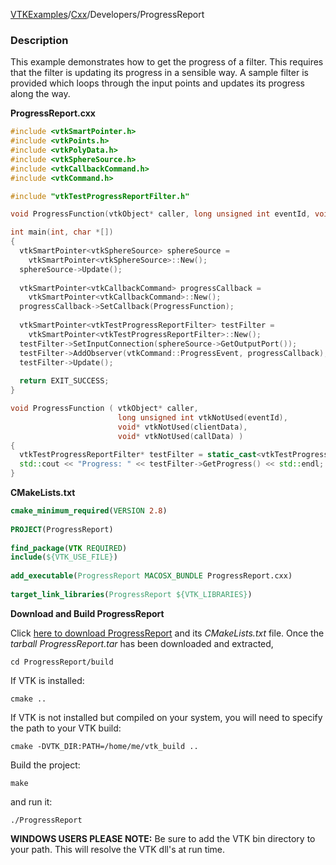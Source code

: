 [VTKExamples](Home)/[Cxx](Cxx)/Developers/ProgressReport

### Description
This example demonstrates how to get the progress of a filter. This requires that the filter is updating its progress in a sensible way. A sample filter is provided which loops through the input points and updates its progress along the way.

**ProgressReport.cxx**
```c++
#include <vtkSmartPointer.h>
#include <vtkPoints.h>
#include <vtkPolyData.h>
#include <vtkSphereSource.h>
#include <vtkCallbackCommand.h>
#include <vtkCommand.h>

#include "vtkTestProgressReportFilter.h"

void ProgressFunction(vtkObject* caller, long unsigned int eventId, void* clientData, void* callData);

int main(int, char *[])
{ 
  vtkSmartPointer<vtkSphereSource> sphereSource =
    vtkSmartPointer<vtkSphereSource>::New();
  sphereSource->Update();
  
  vtkSmartPointer<vtkCallbackCommand> progressCallback = 
    vtkSmartPointer<vtkCallbackCommand>::New();
  progressCallback->SetCallback(ProgressFunction);
    
  vtkSmartPointer<vtkTestProgressReportFilter> testFilter = 
    vtkSmartPointer<vtkTestProgressReportFilter>::New();
  testFilter->SetInputConnection(sphereSource->GetOutputPort());
  testFilter->AddObserver(vtkCommand::ProgressEvent, progressCallback);
  testFilter->Update();
  
  return EXIT_SUCCESS;
}

void ProgressFunction ( vtkObject* caller,
                        long unsigned int vtkNotUsed(eventId),
                        void* vtkNotUsed(clientData),
                        void* vtkNotUsed(callData) )
{
  vtkTestProgressReportFilter* testFilter = static_cast<vtkTestProgressReportFilter*>(caller);
  std::cout << "Progress: " << testFilter->GetProgress() << std::endl;
}
```
**CMakeLists.txt**
```cmake
cmake_minimum_required(VERSION 2.8)
 
PROJECT(ProgressReport)
 
find_package(VTK REQUIRED)
include(${VTK_USE_FILE})
 
add_executable(ProgressReport MACOSX_BUNDLE ProgressReport.cxx)
 
target_link_libraries(ProgressReport ${VTK_LIBRARIES})
```

**Download and Build ProgressReport**

Click [here to download ProgressReport](https://github.com/lorensen/VTKWikiExamplesTarballs/raw/master/ProgressReport.tar) and its *CMakeLists.txt* file.
Once the *tarball ProgressReport.tar* has been downloaded and extracted,
```
cd ProgressReport/build 
```
If VTK is installed:
```
cmake ..
```
If VTK is not installed but compiled on your system, you will need to specify the path to your VTK build:
```
cmake -DVTK_DIR:PATH=/home/me/vtk_build ..
```
Build the project:
```
make
```
and run it:
```
./ProgressReport
```
**WINDOWS USERS PLEASE NOTE:** Be sure to add the VTK bin directory to your path. This will resolve the VTK dll's at run time.

